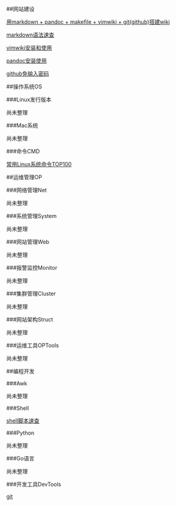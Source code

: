 <!---title:Ohlinux 运维-首页-->
<!---keywords:Linux,CentOS,sa,OP,mac,OSx,运维,开发-->

##网站建设

[用markdown + pandoc + makefile + vimwiki + git(github)搭建wiki](wiki/tool/sitebuild/ohlinuxwiki.html)

[markdown语法速查](wiki/tool/sitebuild/markdown_syntax.html)

[vimwiki安装和使用](wiki/tool/sitebuild/vimwiki_use.html)

[pandoc安装使用](wiki/tool/sitebuild/pandoc_install.html)

[github免输入密码](wiki/tool/sitebuild/github_sshkey.html)


##操作系统OS 

###Linux发行版本

尚未整理

###Mac系统 

尚未整理

###命令CMD

[常用Linux系统命令TOP100](wiki/linux/cmd/top100_cmd.html)



##运维管理OP

###网络管理Net

尚未整理

###系统管理System

尚未整理

###网站管理Web

尚未整理

###报警监控Monitor

尚未整理

###集群管理Cluster

尚未整理

###网站架构Struct

尚未整理

###运维工具OPTools

尚未整理

##编程开发

###Awk

尚未整理

###Shell

[shell脚本速查](wiki/sw_develop/language/shell.html)

###Python

尚未整理

###Go语言

尚未整理

###开发工具DevTools 

[git](wiki/tool/versionmanage/git.html)




<!-- vim:set tw=0:-->

